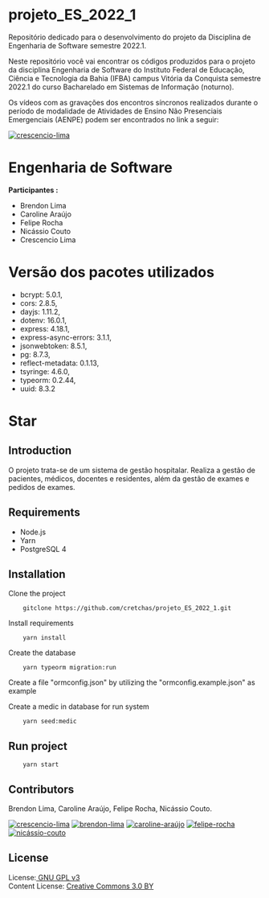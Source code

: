 # projeto_ES_2022_1
Repositório dedicado para o desenvolvimento do projeto da Disciplina de Engenharia de Software semestre 2022.1. 

Neste repositório você vai encontrar os códigos produzidos para o projeto da disciplina Engenharia de Software do Instituto Federal de Educação, Ciência e Tecnologia da Bahia (IFBA) campus Vitória da Conquista semestre 2022.1 do curso Bacharelado em Sistemas de Informação (noturno).

Os vídeos com as gravações dos encontros síncronos realizados durante o período de modalidade de Atividades de Ensino Não Presenciais Emergenciais (AENPE) podem ser encontrados no link a seguir:

[![crescencio-lima](https://img.shields.io/badge/crescencio--lima-channel-green?colorA=ef5350&colorB=d32f2f&style=for-the-badge)](https://www.youtube.com/c/CrescencioLima/) 

# Engenharia de Software

**Participantes :**<br>
- Brendon Lima<br>
- Caroline Araújo<br>
- Felipe Rocha<br>
- Nicássio Couto<br>
- Crescencio Lima<br>

# Versão dos pacotes utilizados<br>
* bcrypt: 5.0.1,<br>
* cors: 2.8.5,<br>
* dayjs: 1.11.2,<br>
* dotenv: 16.0.1,<br>
* express: 4.18.1,<br>
* express-async-errors: 3.1.1,<br>
* jsonwebtoken: 8.5.1,<br>
* pg: 8.7.3,<br>
* reflect-metadata: 0.1.13,<br>
* tsyringe: 4.6.0,<br>
* typeorm: 0.2.44,<br>
* uuid: 8.3.2<br>


# Star

Introduction
------------
O projeto trata-se de um sistema de gestão hospitalar. Realiza a gestão de pacientes, médicos, docentes e residentes, além da gestão de exames e pedidos de exames.


Requirements
---------------------------

  * Node.js
  * Yarn
  * PostgreSQL 4

Installation 
---------------------------

Clone the project

        gitclone https://github.com/cretchas/projeto_ES_2022_1.git

Install requirements

        yarn install

Create the database

        yarn typeorm migration:run
        
Create a file "ormconfig.json" by utilizing the "ormconfig.example.json" as example

Create a medic in database for run system

        yarn seed:medic

Run project
---------------------------

        yarn start


Contributors
---------------------------
Brendon Lima, Caroline Araújo, Felipe Rocha, Nicássio Couto.

[![crescencio-lima](https://img.shields.io/badge/crescencio--lima-github-black?colorA=808080&colorB=000000&style=for-the-badge)](https://www.github.com/crescenciolima)
[![brendon-lima](https://img.shields.io/badge/brendon--lima-github-black?colorA=808080&colorB=000000&style=for-the-badge)](https://www.github.com/bredbk)
[![caroline-araújo](https://img.shields.io/badge/caroline--araujo-github-black?colorA=808080&colorB=000000&style=for-the-badge)](https://www.github.com/carolineaalmeida)
[![felipe-rocha](https://img.shields.io/badge/felipe--rocha-github-black?colorA=808080&colorB=000000&style=for-the-badge)](https://www.github.com/lipe474)
[![nicássio-couto](https://img.shields.io/badge/nicassio--couto-github-black?colorA=808080&colorB=000000&style=for-the-badge)](https://www.github.com/NicassioCouto)

License
---------------------------
License:<a href="http://www.gnu.org/licenses/gpl.html" target="blank"> GNU GPL v3</a><br>
Content License: <a href="https://creativecommons.org/licenses/by/3.0/" target = "blank">Creative Commons 3.0 BY</a>
